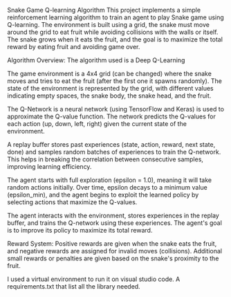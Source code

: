 Snake Game Q-learning Algorithm
This project implements a simple reinforcement learning algorithm to train an agent to play Snake game using Q-learning. 
The environment is built using a grid, the snake must move around the grid to eat fruit while avoiding collisions with the walls or itself. 
The snake grows when it eats the fruit, and the goal is to maximize the total reward by eating fruit and avoiding game over.

Algorithm Overview:
The algorithm used is a Deep Q-Learning

The game environment is a 4x4 grid (can be changed) where the snake moves and tries to eat the fruit (after the first one it spawns randomly). 
The state of the environment is represented by the grid, with different values indicating empty spaces, the snake body, the snake head, and the fruit.

The Q-Network is a neural network (using TensorFlow and Keras) is used to approximate the Q-value function. 
The network predicts the Q-values for each action (up, down, left, right) given the current state of the environment.

A replay buffer stores past experiences (state, action, reward, next state, done) and samples random batches of experiences to train the Q-network. 
This helps in breaking the correlation between consecutive samples, improving learning efficiency.

The agent starts with full exploration (epsilon = 1.0), meaning it will take random actions initially. 
Over time, epsilon decays to a minimum value (epsilon_min), and the agent begins to exploit the learned policy by selecting actions that maximize the Q-values.

The agent interacts with the environment, stores experiences in the replay buffer, and trains the Q-network using these experiences. The agent's goal is to improve its policy to maximize its total reward.

Reward System: Positive rewards are given when the snake eats the fruit, and negative rewards are assigned for invalid moves (collisions). Additional small rewards or penalties are given based on the snake's proximity to the fruit.

 I used a virtual environment to run it on visual studio code.
 A requirements.txt that list all the library needed.
